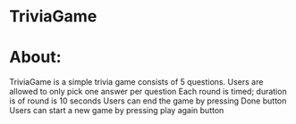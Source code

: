 # TriviaGame

# About:

TriviaGame is a simple trivia game consists of 5 questions.
Users are allowed to only pick one answer per question
Each round is timed; duration is of round is 10 seconds
Users can end the game by pressing Done button
Users can start a new game by pressing play again button
